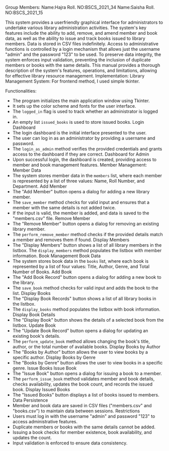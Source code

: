 Group Members:
Name:Hajra  Roll. NO:BSCS_2021_34               Name:Saisha           Roll. NO:BSCS_2021_15     
 
 This system provides a userfriendly graphical interface for administrators to undertake various library administration activities. The
system's key features include the ability to add, remove, and amend member and book data, as well as the
ability to issue and track books issued to library members. Data is stored in CSV files indefinitely. Access to administrative functions is controlled by a login mechanism that
allows just the username "admin" and the password "123" to be used. To preserve data integrity, the system
enforces input validation, preventing the inclusion of duplicate members or books with the same details.
This manual provides a thorough description of the system's features, operations, and limitations, allowing
for effective library resource management.
Implementation:
Library Management System:
For frontend method, I used simple tkinter.

Functionalities:
- The program initializes the main application window using Tkinter.
- It sets up the color scheme and fonts for the user interface.
- The `logged_in` flag is used to track whether an administrator is logged in.
- An empty list `issued_books` is used to store issued books.
Login Dashboard
- The login dashboard is the initial interface presented to the user.
- The user can log in as an administrator by providing a username and password.
- The `login_as_admin` method verifies the provided credentials and grants access to the dashboard if they are correct.
Dashboard for Admin
- Upon successful login, the dashboard is created, providing access to member and book management features.
Member Management:
Member Data
- The system stores member data in the `members` list, where each member is represented by a list of three values:
Name, Roll Number, and Department.
Add Member
- The "Add Member" button opens a dialog for adding a new library member.
- The `save_member` method checks for valid input and ensures that a member with the same details is not added
twice.
- If the input is valid, the member is added, and data is saved to the "members.csv" file.
Remove Member
- The "Remove Member" button opens a dialog for removing an existing library member.
- The `perform_remove_member` method checks if the provided details match a member and removes them if found.
Display Members
- The "Display Members" button shows a list of all library members in the listbox.
  The `display_members` method populates the listbox with member information.
Book Management
Book Data
- The system stores book data in the `books` list, where each book is represented by a list of four values: Title, Author,
Genre, and Total Number of Books.
Add Book
- The "Add Book Record" button opens a dialog for adding a new book to the library.
- The `save_book` method checks for valid input and adds the book to the list.
Display Books
- The "Display Book Records" button shows a list of all library books in the listbox.
- The `display_books` method populates the listbox with book information.
Display Book Details
- The "Display Book" button shows the details of a selected book from the listbox.
Update Book
- The "Update Book Record" button opens a dialog for updating an existing book's details.
- The `perform_update_book` method allows changing the book's title, author, or the total number of available books.
Display Books by Author
- The "Books by Author" button allows the user to view books by a specific author.
Display Books by Genre
- The "Books by Genre" button allows the user to view books in a specific genre.
Issue Books
Issue Book
- The "Issue Book" button opens a dialog for issuing a book to a member.
- The `perform_issue_book` method validates member and book details, checks availability, updates the book count,
and records the issued book.
Display Issued Books
- The "Issued Books" button displays a list of books issued to members.
Data Persistence
- Member and book data are saved in CSV files ("members.csv" and "books.csv") to maintain data between sessions.
Restrictions
- Users must log in with the username "admin" and password "123" to access administrative features.
- Duplicate members or books with the same details cannot be added.
- Issuing a book checks for member existence, book availability, and updates the count.
- Input validation is enforced to ensure data consistency.

